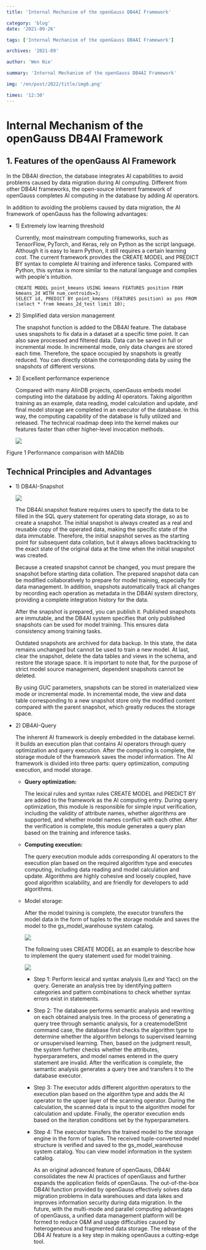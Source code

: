 ```yaml
---
title: 'Internal Mechanism of the openGauss DB4AI Framework'

category: 'blog'
date: '2021-09-26'

tags: ['Internal Mechanism of the openGauss DB4AI Framework']

archives: '2021-09'

author: 'Wen Nie'

summary: 'Internal Mechanism of the openGauss DB4AI Framework'

img: '/en/post/2022/title/img6.png'

times: '12:30'
---
```


# Internal Mechanism of the openGauss DB4AI Framework<a name="ZH-CN_TOPIC_0000001251426691"></a>

## 1. Features of the openGauss AI Framework<a name="section71741618133113"></a>

In the DB4AI direction, the database integrates AI capabilities to avoid problems caused by data migration during AI computing. Different from other DB4AI frameworks, the open-source inherent framework of openGauss completes AI computing in the database by adding AI operators.

In addition to avoiding the problems caused by data migration, the AI framework of openGauss has the following advantages:

- 1\) Extremely low learning threshold

  Currently, most mainstream computing frameworks, such as TensorFlow, PyTorch, and Keras, rely on Python as the script language. Although it is easy to learn Python, it still requires a certain learning cost. The current framework provides the CREATE MODEL and PREDICT BY syntax to complete AI training and inference tasks. Compared with Python, this syntax is more similar to the natural language and complies with people's intuition.

  ```
  CREATE MODEL point_kmeans USING kmeans FEATURES position FROM kmeans_2d WITH num_centroids=3;
  SELECT id, PREDICT BY point_kmeans (FEATURES position) as pos FROM (select * from kmeans_2d_test limit 10);
  ```

- 2\) Simplified data version management

  The snapshot function is added to the DB4AI feature. The database uses snapshots to fix data in a dataset at a specific time point. It can also save processed and filtered data. Data can be saved in full or incremental mode. In incremental mode, only data changes are stored each time. Therefore, the space occupied by snapshots is greatly reduced. You can directly obtain the corresponding data by using the snapshots of different versions.

- 3\) Excellent performance experience

  Compared with many AIinDB projects, openGauss embeds model computing into the database by adding AI operators. Taking algorithm training as an example, data reading, model calculation and update, and final model storage are completed in an executor of the database. In this way, the computing capability of the database is fully utilized and released. The technical roadmap deep into the kernel makes our features faster than other higher-level invocation methods.

  ![](./figures/24.png)

Figure 1 Performance comparison with MADlib

## Technical Principles and Advantages<a name="section857483073916"></a>

- 1\) DB4AI-Snapshot

  ![](./figures/zh-cn_image_0000001207516746.png)

  The DB4AI.snapshot feature requires users to specify the data to be filled in the SQL query statement for operating data storage, so as to create a snapshot. The initial snapshot is always created as a real and reusable copy of the operated data, making the specific state of the data immutable. Therefore, the initial snapshot serves as the starting point for subsequent data collation, but it always allows backtracking to the exact state of the original data at the time when the initial snapshot was created.

  Because a created snapshot cannot be changed, you must prepare the snapshot before starting data collation. The prepared snapshot data can be modified collaboratively to prepare for model training, especially for data management. In addition, snapshots automatically track all changes by recording each operation as metadata in the DB4AI system directory, providing a complete integration history for the data.

  After the snapshot is prepared, you can publish it. Published snapshots are immutable, and the DB4AI system specifies that only published snapshots can be used for model training. This ensures data consistency among training tasks.

  Outdated snapshots are archived for data backup. In this state, the data remains unchanged but cannot be used to train a new model. At last, clear the snapshot, delete the data tables and views in the schema, and restore the storage space. It is important to note that, for the purpose of strict model source management, dependent snapshots cannot be deleted.

  By using GUC parameters, snapshots can be stored in materialized view mode or incremental mode. In incremental mode, the view and data table corresponding to a new snapshot store only the modified content compared with the parent snapshot, which greatly reduces the storage space.

- 2\) DB4AI-Query

  The inherent AI framework is deeply embedded in the database kernel. It builds an execution plan that contains AI operators through query optimization and query execution. After the computing is complete, the storage module of the framework saves the model information. The AI framework is divided into three parts: query optimization, computing execution, and model storage.

  - **Query optimization:**

    The lexical rules and syntax rules CREATE MODEL and PREDICT BY are added to the framework as the AI computing entry. During query optimization, this module is responsible for simple input verification, including the validity of attribute names, whether algorithms are supported, and whether model names conflict with each other. After the verification is complete, this module generates a query plan based on the training and inference tasks.

  - **Computing execution:**

    The query execution module adds corresponding AI operators to the execution plan based on the required algorithm type and executes computing, including data reading and model calculation and update. Algorithms are highly cohesive and loosely coupled, have good algorithm scalability, and are friendly for developers to add algorithms.

  - Model storage:

    After the model training is complete, the executor transfers the model data in the form of tuples to the storage module and saves the model to the gs_model_warehouse system catalog.

    ![](./figures/241.png)

    The following uses CREATE MODEL as an example to describe how to implement the query statement used for model training.

    ![](./figures/zh-cn_image_0000001253422853.png)

    - Step 1: Perform lexical and syntax analysis \(Lex and Yacc\) on the query. Generate an analysis tree by identifying pattern categories and pattern combinations to check whether syntax errors exist in statements.
    - Step 2: The database performs semantic analysis and rewriting on each obtained analysis tree. In the process of generating a query tree through semantic analysis, for a createmodelStmt command case, the database first checks the algorithm type to determine whether the algorithm belongs to supervised learning or unsupervised learning. Then, based on the judgment result, the system further checks whether the attributes, hyperparameters, and model names entered in the query statement are invalid. After the verification is complete, the semantic analysis generates a query tree and transfers it to the database executor.
    - Step 3: The executor adds different algorithm operators to the execution plan based on the algorithm type and adds the AI operator to the upper layer of the scanning operator. During the calculation, the scanned data is input to the algorithm model for calculation and update. Finally, the operator execution ends based on the iteration conditions set by the hyperparameters.
    - Step 4: The executor transfers the trained model to the storage engine in the form of tuples. The received tuple-converted model structure is verified and saved to the gs_model_warehouse system catalog. You can view model information in the system catalog.

      As an original advanced feature of openGauss, DB4AI consolidates the new AI practices of openGauss and further expands the application fields of openGauss. The out-of-the-box DB4AI function provided by openGauss effectively solves data migration problems in data warehouses and data lakes and improves information security during data migration. In the future, with the multi-mode and parallel computing advantages of openGauss, a unified data management platform will be formed to reduce O&M and usage difficulties caused by heterogeneous and fragmented data storage. The release of the DB4 AI feature is a key step in making openGauss a cutting-edge tool.
